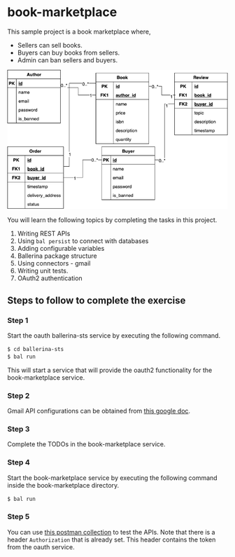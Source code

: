 # book-marketplace

This sample project is a book marketplace where,
- Sellers can sell books.
- Buyers can buy books from sellers.
- Admin can ban sellers and buyers.

![Overview of the book market](/book-marketplace/resources/bookstore.er.png)

You will learn the following topics by completing the tasks in this project.

1. Writing REST APIs
2. Using `bal persist` to connect with databases
3. Adding configurable variables
4. Ballerina package structure
5. Using connectors - gmail
6. Writing unit tests.
7. OAuth2 authentication

## Steps to follow to complete the exercise

### Step 1

Start the oauth ballerina-sts service by executing the following command.

```bash
$ cd ballerina-sts
$ bal run
```

This will start a service that will provide the oauth2 functionality for the book-marketplace service.

### Step 2

Gmail API configurations can be obtained from [this google doc](https://docs.google.com/document/d/1i_nlEQeNwMTICqpGNAswIGlaj1nPJmiyZsP6PVrzCh4/edit?usp=sharing).

### Step 3

Complete the TODOs in the book-marketplace service.

### Step 4

Start the book-marketplace service by executing the following command inside the book-marketplace directory.

```bash
$ bal run
```

### Step 5

You can use [this postman collection](https://www.postman.com/sasnaka/workspace/uom/collection/8343289-0fe2a425-352e-4614-be7c-e46f5da5d8b4?action=share&creator=8343289) to test the APIs. Note that there is a header `Authorization` that is already set. This header contains the token from the oauth service.
